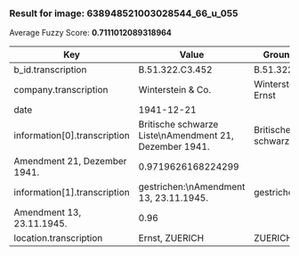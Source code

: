 ### Result for image: 638948521003028544_66_u_055
Average Fuzzy Score: **0.7111012089318964**
<small>

| Key | Value | Ground Truth | Score |
| --- | --- | --- | --- |
| b_id.transcription | B.51.322.C3.452 | B.51.322.GB.452. | 0.8387096774193549 |
| company.transcription | Winterstein & Co. | Winterstein & Co., Ernst | 0.8292682926829268 |
| date | 1941-12-21 |  | 0.0 |
| information[0].transcription | Britische schwarze Liste\nAmendment 21, Dezember 1941. | Britische schwarze Liste
Amendment 21, Dezember 1941. | 0.9719626168224299 |
| information[1].transcription | gestrichen:\nAmendment 13, 23.11.1945. | gestrichen:
Amendment 13, 23.11.1945. | 0.96 |
| location.transcription | Ernst, ZUERICH | ZUERICH | 0.6666666666666667 |

</small>
